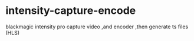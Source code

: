 intensity-capture-encode
========================

blackmagic intensity pro capture video ,and encoder ,then generate ts files (HLS)